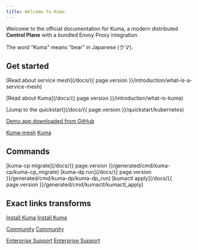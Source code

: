 ```yaml
---
title: Welcome to Kuma
---
```


Welcome to the official documentation for Kuma, a modern distributed **Control Plane** with a bundled Envoy Proxy integration.

The word "Kuma" means "bear" in Japanese (クマ).

## Get started

[Read about service mesh](/docs/{{ page.version }}/introduction/what-is-a-service-mesh)

[Read about Kuma](/docs/{{ page.version }}/introduction/what-is-kuma)

[Jump to the quickstart](/docs/{{ page.version }}/quickstart/kubernetes)

[Demo app downloaded from GitHub](https://github.com/kumahq/kuma-counter-demo)

[Kuma-mesh](https://kong-mesh.io)
[Kuma](https://kuma.io)

## Commands

[kuma-cp migrate](/docs/{{ page.version }}/generated/cmd/kuma-cp/kuma-cp_migrate)
[kuma-dp run](/docs/{{ page.version }}/generated/cmd/kuma-dp/kuma-dp_run)
[kumactl apply](/docs/{{ page.version }}/generated/cmd/kumactl/kumactl_apply)

## Exact links transforms

[Install Kuma](/install/)
[Install Kuma](/install)

[Community](/community/)
[Community](/community)

[Enterprise Support](/enterprise/)
[Enterprise Support](/enterprise)
